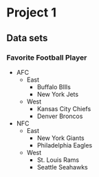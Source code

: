 Project 1
=========


## Data sets
### Favorite Football Player
* AFC
  * East
    * Buffalo BIlls
    * New York Jets
  * West
    * Kansas City Chiefs
    * Denver Broncos
* NFC
  * East
    * New York Giants
    * Philadelphia Eagles
  * West
    * St. Louis Rams
    * Seattle Seahawks
